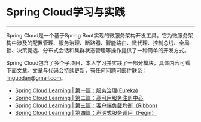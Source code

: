 # Spring Cloud学习与实践

------
Spring Cloud是一个基于Spring Boot实现的微服务架构开发工具。它为微服务架构中涉及的配置管理、服务治理、断路器、智能路由、微代理、控制总线、全局锁、决策竞选、分布式会话和集群状态管理等操作提供了一种简单的开发方式。

Spring Cloud包含了多个子项目，本人学习并实践了一部分模块，具体内容可看下面文章。文章与代码会持续更新，有任何问题可邮件联系：linguodan@gmail.com。


 * [Spring Cloud Learning | 第一篇：服务治理(Eureka)](http://blog.csdn.net/qwssd/article/details/79084253)
 * [Spring Cloud Learning | 第二篇：高可用服务注册中心](http://blog.csdn.net/qwssd/article/details/79087125)
 * [Spring Cloud Learning | 第三篇：客户端负载均衡（Ribbon)](http://blog.csdn.net/qwssd/article/details/79094279)
 * [Spring Cloud Learning | 第四篇：声明式服务调用（Fegin）](http://blog.csdn.net/qwssd/article/details/)